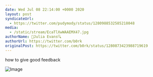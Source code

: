 ```yaml
---
date: Wed Jul 08 22:14:00 +0000 2020
layout: post
syndicateUrl:
  - https://twitter.com/pudymody/status/1280988532585218048
media:
  - /static/stream/EcaTlXwWAAEMX47.jpg
authorName: 🔎Julia Evans🔍
authorUrl: https://twitter.com/b0rk
originalPost: https://twitter.com/b0rk/status/1280873423988719619
---
```

how to give good feedback 

![Image](/static/stream/EcaTlXwWAAEMX47.jpg)